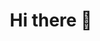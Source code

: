 <div align="center">
<h1 align="center"> Hi there 👋 </h1>
<img src"C:\Users\BRUNO\Downloads\Portada github.png">
</div>


<!--
**BrendaRuthHerrera/BrendaRuthHerrera** is a ✨ _special_ ✨ repository because its `README.md` (this file) appears on your GitHub profile.

Here are some ideas to get you started:

- 🔭 I’m currently working on ...
- 🌱 I’m currently learning ...
- 👯 I’m looking to collaborate on ...
- 🤔 I’m looking for help with ...
- 💬 Ask me about ...
- 📫 How to reach me: ...
- 😄 Pronouns: ...
- ⚡ Fun fact: ...
-->
